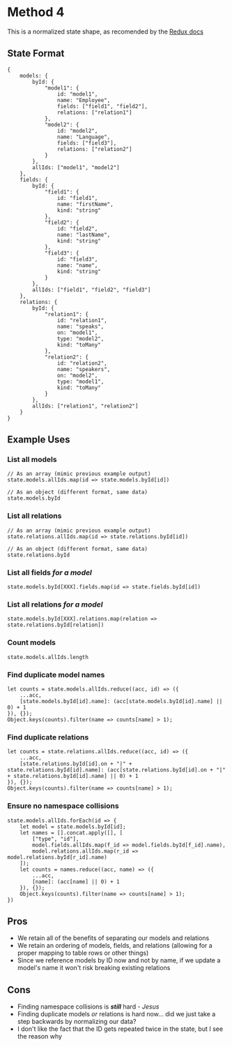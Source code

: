 # Method 4

This is a normalized state shape, as recomended by the
[Redux docs](https://redux.js.org/recipes/structuring-reducers/normalizing-state-shape)

## State Format

```
{
	models: {
		byId: {
			"model1": {
				id: "model1",
				name: "Employee",
				fields: ["field1", "field2"],
				relations: ["relation1"]
			},
			"model2": {
				id: "model2",
				name: "Language",
				fields: ["field3"],
				relations: ["relation2"]
			}
		},
		allIds: ["model1", "model2"]
	},
	fields: {
		byId: {
			"field1": {
				id: "field1",
				name: "firstName",
				kind: "string"
			},
			"field2": {
				id: "field2",
				name: "lastName",
				kind: "string"
			},
			"field3": {
				id: "field3",
				name: "name",
				kind: "string"
			}
		},
		allIds: ["field1", "field2", "field3"]
	},
	relations: {
		byId: {
			"relation1": {
				id: "relation1",
				name: "speaks",
				on: "model1",
				type: "model2",
				kind: "toMany"
			},
			"relation2": {
				id: "relation2",
				name: "speakers",
				on: "model2",
				type: "model1",
				kind: "toMany"
			}
		},
		allIds: ["relation1", "relation2"]
	}
}
```

## Example Uses

### List all models

```
// As an array (mimic previous example output)
state.models.allIds.map(id => state.models.byId[id])

// As an object (different format, same data)
state.models.byId
```

### List all relations

```
// As an array (mimic previous example output)
state.relations.allIds.map(id => state.relations.byId[id])

// As an object (different format, same data)
state.relations.byId
```

### List all fields *for a model*

```
state.models.byId[XXX].fields.map(id => state.fields.byId[id])
```

### List all relations *for a model*

```
state.models.byId[XXX].relations.map(relation => state.relations.byId[relation])
```

### Count models

```
state.models.allIds.length
```

### Find duplicate model names

```
let counts = state.models.allIds.reduce((acc, id) => ({
	...acc,
	[state.models.byId[id].name]: (acc[state.models.byId[id].name] || 0) + 1
}), {});
Object.keys(counts).filter(name => counts[name] > 1);
```

### Find duplicate relations

```
let counts = state.relations.allIds.reduce((acc, id) => ({
	...acc,
	[state.relations.byId[id].on + "|" + state.relations.byId[id].name]: (acc[state.relations.byId[id].on + "|" + state.relations.byId[id].name] || 0) + 1
}), {});
Object.keys(counts).filter(name => counts[name] > 1);
```

### Ensure no namespace collisions

```
state.models.allIds.forEach(id => {
	let model = state.models.byId[id];
	let names = [].concat.apply([], [
		["type", "id"],
		model.fields.allIds.map(f_id => model.fields.byId[f_id].name),
		model.relations.allIds.map(r_id => model.relations.byId[r_id].name)
	]);
	let counts = names.reduce((acc, name) => ({
		...acc,
		[name]: (acc[name] || 0) + 1
	}), {});
	Object.keys(counts).filter(name => counts[name] > 1);
})
```

## Pros

 - We retain all of the benefits of separating our models and relations
 - We retain an ordering of models, fields, and relations (allowing for a
   proper mapping to table rows or other things)
 - Since we reference models by ID now and not by name, if we update a model's
   name it won't risk breaking existing relations

## Cons

 - Finding namespace collisions is ***still*** hard - *Jesus*
 - Finding duplicate models *or* relations is hard now... did we just take a
   step backwards by normalizing our data?
 - I don't like the fact that the ID gets repeated twice in the state, but I
   see the reason why

